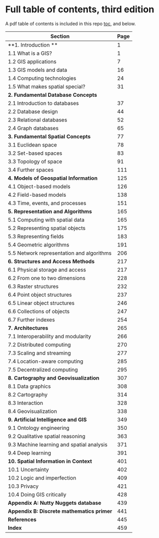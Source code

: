 # Full table of contents, third edition

A pdf table of contents is included in this repo [toc](gisacp-toc.pdf), and below. 

| Section | Page 
| ----------- | -----------
| **1. Introduction ** | 1
| 1.1 What is a GIS? | 1
| 1.2 GIS applications | 7
| 1.3 GIS models and data | 16
| 1.4 Computing technologies | 24
| 1.5 What makes spatial special? | 31
| **2. Fundamental Database Concepts** | | 37
| 2.1 Introduction to databases | 37 
| 2.2 Database design | 44 
| 2.3 Relational databases | 52 
| 2.4 Graph databases | 65
| **3. Fundamental Spatial Concepts** | 77
| 3.1 Euclidean space | 78 
| 3.2 Set-based spaces | 83 
| 3.3 Topology of space | 91 
| 3.4 Further spaces | 111
| **4. Models of Geospatial Information** | 125
| 4.1 Object-based models | 126 
| 4.2 Field-based models | 138 
| 4.3 Time, events, and processes | 151
| **5. Representation and Algorithms** | 165
| 5.1 Computing with spatial data | 165
| 5.2 Representing spatial objects | 175
| 5.3 Representing fields | 183
| 5.4 Geometric algorithms | 191
| 5.5 Network representation and algorithms | 206
| **6. Structures and Access Methods** | 217
| 6.1 Physical storage and access | 217 
| 6.2 From one to two dimensions | 228 
| 6.3 Raster structures | 232 
| 6.4 Point object structures | 237 
| 6.5 Linear object structures | 246 
| 6.6 Collections of objects | 247 
| 6.7 Further indexes | 254
| **7. Architectures** | 265
| 7.1 Interoperability and modularity | 266
| 7.2 Distributed computing | 270
| 7.3 Scaling and streaming | 277
| 7.4 Location-aware computing | 285
| 7.5 Decentralized computing | 295
| **8. Cartography and Geovisualization** | 307
| 8.1 Data graphics | 308
| 8.2 Cartography | 314
| 8.3 Interaction | 328
| 8.4 Geovisualization | 338
| **9. Artificial Intelligence and GIS** | 349
| 9.1 Ontology engineering | 350
| 9.2 Qualitative spatial reasoning | 363
| 9.3 Machine learning and spatial analysis | 371
| 9.4 Deep learning | 391
| **10. Spatial Information in Context** | 401
| 10.1 Uncertainty | 402 
| 10.2 Logic and imperfection | 409 
| 10.3 Privacy | 421 
| 10.4 Doing GIS critically | 428
| **Appendix A: Nutty Nuggets database** | 439
| **Appendix B: Discrete mathematics primer** | 441
| **References** | 445 
| **Index** | 459

